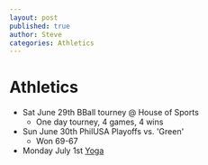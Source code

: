```yaml
---
layout: post
published: true
author: Steve
categories: Athletics
---
```


# Athletics

* Sat June 29th BBall tourney @ House of Sports
  * One day tourney, 4 games, 4 wins
* Sun June 30th PhilUSA Playoffs vs. 'Green'
  * Won 69-67
* Monday July 1st [Yoga](https://www.instagram.com/tvyogi)

